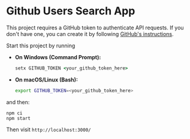 # Github Users Search App 

This project requires a GitHub token to authenticate API requests. If you don't have one, you can create it by following [GitHub's instructions](https://docs.github.com/en/authentication/keeping-your-account-and-data-secure/managing-your-personal-access-tokens).

Start this project by running

- **On Windows (Command Prompt):**
     ```cmd
     setx GITHUB_TOKEN <your_github_token_here>
     ```

- **On macOS/Linux (Bash):**
  ```bash
  export GITHUB_TOKEN=<your_github_token_here>
  ```
and then:
```
npm ci
npm start
```

Then visit `http://localhost:3000/`